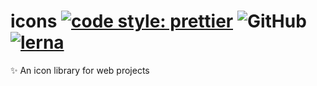 # icons [![code style: prettier](https://img.shields.io/badge/code_style-prettier-ff69b4.svg)](https://github.com/prettier/prettier) ![GitHub](https://img.shields.io/github/license/terenceodonoghue/icons) [![lerna](https://img.shields.io/badge/maintained%20with-lerna-cc00ff.svg)](https://lerna.js.org/)

✨ An icon library for web projects
